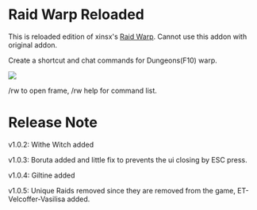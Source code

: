 # Raid Warp Reloaded

This is reloaded edition of xinsx's [Raid Warp](https://github.com/xinxs/ToS-Addons/tree/master/raidwarp).
Cannot use this addon with original addon.


Create a shortcut and chat commands for Dungeons(F10) warp. 

![](https://i.imgur.com/YnAbiwo.png)

/rw to open frame, /rw help for command list.

# Release Note

v1.0.2: Withe Witch added

v1.0.3: Boruta added and little fix to prevents the ui closing by ESC press.

v1.0.4: Giltine added

v1.0.5: Unique Raids removed since they are removed from the game, ET-Velcoffer-Vasilisa added.
